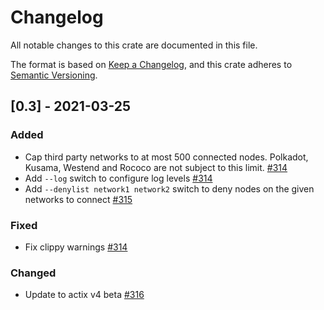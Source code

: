 # Changelog

All notable changes to this crate are documented in this file.

The format is based on [Keep a Changelog](https://keepachangelog.com/en/1.0.0/),
and this crate adheres to [Semantic Versioning](https://semver.org/spec/v2.0.0.html).

## [0.3] - 2021-03-25

### Added

- Cap third party networks to at most 500 connected nodes. Polkadot, Kusama, Westend and Rococo are not subject to this limit. [#314](https://github.com/paritytech/substrate-telemetry/pull/314)
- Add `--log` switch to configure log levels [#314](https://github.com/paritytech/substrate-telemetry/pull/314)
- Add `--denylist network1 network2` switch to deny nodes on the given networks to connect [#315](https://github.com/paritytech/substrate-telemetry/pull/314)

### Fixed

- Fix clippy warnings [#314](https://github.com/paritytech/substrate-telemetry/pull/314)

### Changed

- Update to actix v4 beta [#316](https://github.com/paritytech/substrate-telemetry/pull/317)
